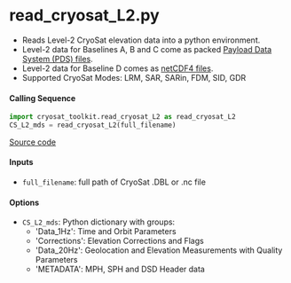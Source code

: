 read_cryosat_L2.py
==================

 - Reads Level-2 CryoSat elevation data into a python environment.  
 - Level-2 data for Baselines A, B and C come as packed [Payload Data System (PDS) files](https://earth.esa.int/documents/10174/125273/CryoSat_L2_Products_Format_Specification).  
 - Level-2 data for Baseline D comes as [netCDF4 files](https://earth.esa.int/documents/10174/125272/CryoSat-Baseline-D-Product-Handbook).  
 - Supported CryoSat Modes: LRM, SAR, SARin, FDM, SID, GDR

#### Calling Sequence
```python
import cryosat_toolkit.read_cryosat_L2 as read_cryosat_L2
CS_L2_mds = read_cryosat_L2(full_filename)
```
[Source code](https://github.com/tsutterley/read-cryosat-2/blob/master/cryosat_toolkit/read_cryosat_L2.py)  

#### Inputs
 - `full_filename`: full path of CryoSat .DBL or .nc file

#### Options
 - `CS_L2_mds`: Python dictionary with groups:
     * 'Data_1Hz': Time and Orbit Parameters
     * 'Corrections': Elevation Corrections and Flags
     * 'Data_20Hz': Geolocation and Elevation Measurements with Quality Parameters
     * 'METADATA': MPH, SPH and DSD Header data
